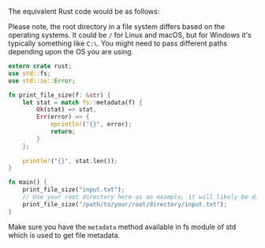 The equivalent Rust code would be as follows:

Please note, the root directory in a file system differs based on the operating systems. It could be `/` for Linux and macOS, but for Windows it's typically something like `C:\`. You might need to pass different paths depending upon the OS you are using. 

```rust
extern crate rust;
use std::fs;
use std::io::Error;

fn print_file_size(f: &str) {
    let stat = match fs::metadata(f) {
        Ok(stat) => stat,
        Err(error) => {
            eprintln!("{}", error);
            return;
        }
    };
    
    println!("{}", stat.len());
}

fn main() {
    print_file_size("input.txt");
    // Use your root directory here as an example, it will likely be different for each operating system
    print_file_size("/path/to/your/root/directory/input.txt"); 
}
```
Make sure you have the `metadata` method available in fs module of std which is used to get file metadata.

